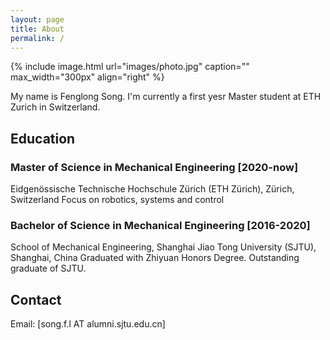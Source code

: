 ```yaml
---
layout: page
title: About
permalink: /
---
```


{% include image.html url="images/photo.jpg" caption="" max_width="300px" align="right" %}

My name is Fenglong Song. I'm currently a first yesr Master student at ETH Zurich in Switzerland.

## Education

### Master of Science in Mechanical Engineering [2020-now]
Eidgenössische Technische Hochschule Zürich (ETH Zürich), Zürich, Switzerland
Focus on robotics, systems and control

### Bachelor of Science in Mechanical Engineering [2016-2020]
School of Mechanical Engineering, Shanghai Jiao Tong University (SJTU), Shanghai, China
Graduated with Zhiyuan Honors Degree. Outstanding graduate of SJTU.

## Contact
Email: [song.f.l AT alumni.sjtu.edu.cn]


[Yavin]: https://en.wikipedia.org/wiki/Yavin
[chewy@rebel.com]: mailto:chewy@rebel.com
